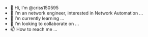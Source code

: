 - 👋 Hi, I’m @criss150595
- 👀 I’m an network engineer,  interested in Network Automation ...
- 🌱 I’m currently learning ...
- 💞️ I’m looking to collaborate on ...
- 📫 How to reach me ...

<!---
criss150595/criss150595 is a ✨ special ✨ repository because its `README.md` (this file) appears on your GitHub profile.
You can click the Preview link to take a look at your changes.
--->
